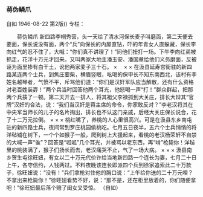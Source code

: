 ### 蒋伪鳞爪
自如
1946-08-22
第2版()
专栏：

　　蒋伪鳞爪
    新四路李桐秀营，头一天给了清水河保长麦子叫磨面，第二天便去要面，保长说没有面，两个“兵”向保长的内屋直钻，吓的年青女人直躲藏，保长李向红气的忍不住了，大喊：“你们真不讲理了！”同他们扭打一场。下午李向红弟被抓走，花洋十万元才回来。又叫两家大地主潘玉安、潘国章给他们义务磨面，反被诬为面里掺有白干土，讹他两家麦子三十石。
          ×              　×              ×
    在汲县延寿宫街驻的新四路某连两个士兵，到焦庄要柴，横眉竖眼，吆喝的保甲长不知东南西北，该村有李姓名越琴者，气愤不平，斥骂他们道：“你们是汉奸军队应当解散，还有什么资格对老百姓装孬！”两个兵当时回答他两个耳光，他怒喝一声“打！”群众群起，把那两个兵揍了一顿。第二天开去一排人，将其祖父李禄抓到大关庄，排长大辩其“官牌”汉奸的合法，说：“我们当汉奸是蒋主席的命令，你家敢反对？”李老汉将其在中央军当师长的儿子的名片掏出，排长也不认这门亲戚，后经大关庄保长说合，花了十二万元拉倒。
                    ×                ×                ×
    桃红嘴了，养桃的人心里很高兴。可是在汲县东乡南屯驻的新四路士兵，夜间常到罗庄桃园偷桃吃。七月五日夜半，五六个士兵悄悄的将洋毡铺在树下，一个个如猴子一般，爬到树上大援起来，看桃的老汉杨荣轩不自禁的大喊一声“谁”？回答是“呱呱”几个耳光，并被骂以老东西，再“啃”枪毙你！洋毡里的桃装满了，猴子们扬长而去，老汉痛哭不止，气了一场大病。
                ×                ×                ×
    汲县南乡贺生屯徐旺妞，有女以二十万元代价许给当地新四路一个连长为妻，七月二十日上午，各守信约，人钱两过。不料夜晚该连长即派四个兵到徐家追索此二十万款子，徐旺妞说：“没有！”兵们拿枪对住他的胸口说：“上午给你送的二十万元哩？不拿出来枪毙你！”徐旺妞看势不好，说：“那不是，还在柜里放着的，你们随便拿吧！”徐旺妞最后落个赔了闺女又受惊。
                              （自如）
